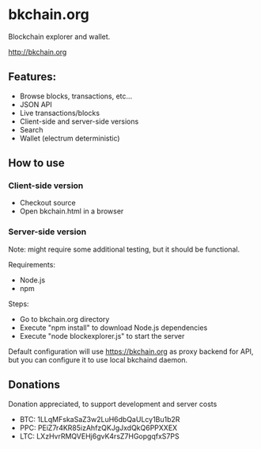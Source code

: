 # bkchain.org

Blockchain explorer and wallet.

http://bkchain.org


## Features:
* Browse blocks, transactions, etc...
* JSON API
* Live transactions/blocks
* Client-side and server-side versions
* Search
* Wallet (electrum deterministic)

## How to use

### Client-side version

* Checkout source
* Open bkchain.html in a browser

### Server-side version

Note: might require some additional testing, but it should be functional.

Requirements:
* Node.js
* npm

Steps:
* Go to bkchain.org directory
* Execute "npm install" to download Node.js dependencies
* Execute "node blockexplorer.js" to start the server

Default configuration will use https://bkchain.org as proxy backend for API, but you can configure it to use local bkchaind daemon.

## Donations

Donation appreciated, to support development and server costs

* BTC: 1LLqMFskaSaZ3w2LuH6dbQaULcy1Bu1b2R
* PPC: PEiZ7r4KR85izAhfzQKJgJxdQkQ6PPXXEX
* LTC: LXzHvrRMQVEHj6gvK4rsZ7HGopgqfxS7PS
